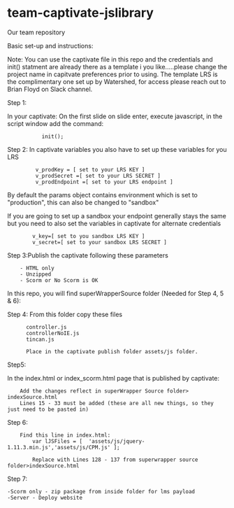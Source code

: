 # team-captivate-jslibrary
Our team repository

Basic set-up and instructions:

Note: You can use the captivate file in this repo and the credentials and init() statment are already there as a template i you like.....please change the project name in capitvate preferences prior to using.  The template LRS is the complimentary one set up by Watershed, for access please reach out to Brian Floyd on Slack channel.

Step 1:

In your captivate: On the first slide on slide enter, execute javascript, in the script window add the command:

               init();

Step 2:
In captivate variables you also have to set up these variables for you LRS

             v_prodKey = [ set to your LRS KEY ]
             v_prodSecret =[ set to your LRS SECRET ]
             v_prodEndpoint =[ set to your LRS endpoint ]
             
By default the params object contains environment which is set to "production", this can also be changed to "sandbox"

If you are going to set up a sandbox your endpoint generally stays the same but you need to also set the variables in captivate for alternate credentials
        
            v_key=[ set to you sandbox LRS KEY ] 
            v_secret=[ set to your sandbox LRS SECRET ]


Step 3:Publish the captivate following these parameters

        - HTML only
        - Unzipped
        - Scorm or No Scorm is OK
        
In this repo, you will find superWrapperSource folder (Needed for Step 4, 5 & 6):

Step 4:
From this folder copy these files 
         
          controller.js
          controllerNoIE.js 
          tincan.js
          
          Place in the captivate publish folder assets/js folder.
          
Step5:

In the index.html or index_scorm.html page that is published by captivate:

        Add the changes reflect in superWrapper Source folder> indexSource.html
        Lines 15 - 33 must be added (these are all new things, so they just need to be pasted in)

Step 6:

        Find this line in index.html:
            var lJSFiles = [  'assets/js/jquery-1.11.3.min.js','assets/js/CPM.js' ];
            
            Replace with Lines 128 - 137 from superwrapper source folder>indexSource.html
Step 7:

    -Scorm only - zip package from inside folder for lms payload
    -Server - Deploy website





